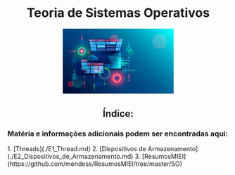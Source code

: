 <div id="header" align="center">
<h1> Teoria de Sistemas Operativos </h1>
<img src="/img/os-main.png" alt="osmain" width="50%" height="50%">
</div>

<div id="index" align="center">
 
<h2> Índice: </h2>

<div  id="0" align="center">
<a href="00_Conceitos_B%C3%A1sicos.md" Conceitos Básicos> </a>
</div> 
<div  id="1" align="center">
<a href="01_Ficheiros.md" Ficheiros> </a>
</div> 
<div  id="2" align="center">
<a href="./02_Processos.md" Processos> </a>
</div>
<div  id="3" align="center">
<a href="./03_Pipes.md" Pipes> </a>
</div>
<div  id="4" align="center">
<a href="./04_Escalonamento_de_Processos.md" Escalonamento de Processos> </a>
</div>
<div  id="5" align="center">
<a href="./05_Sincronização_de_Processos.md" Sincronização de Processos> </a>
</div> 
<div  id="6" align="center">
<a href="./06_Semáforos.md" Semáforos> </a>
</div> 
<div  id="7" align="center">
<a href="./07_Starvation_e_Deadlock.md" Starvation e DeadLock> </a>
</div> 
<div  id="8" align="center">
<a href="./08_Gestão_de_Memória.md" Gestão de Memória> </a>
</div> 
<div  id="9" align="center">
<a href="./09_Segmentation_e_Paging.md" Segmentation e Paging> </a>
</div> 
<div  id="10" align="center">
<a href="./10_Memória_Virtual.md" Memória Virtual> </a>
</div>
</div>

 
<h3> Matéria e informações adicionais podem ser encontradas aqui:</h3>
 1. [Threads](./E1_Thread.md)
 2. [Dispositivos de Armazenamento](./E2_Dispositivos_de_Armazenamento.md)
 3. [ResumosMIEI](https://github.com/mendess/ResumosMIEI/tree/master/SO)

